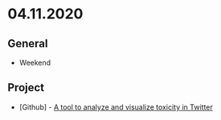 # 04.11.2020

## General

- Weekend

## Project

- \[Github\] - [A tool to analyze and visualize toxicity in Twitter](https://github.com/org-descco/twitter-toxicity-classifier)

